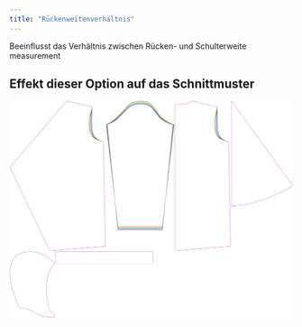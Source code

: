 ```yaml
---
title: "Rückenweitenverhältnis"
---
```


Beeinflusst das Verhältnis zwischen Rücken- und Schulterweite measurement

## Effekt dieser Option auf das Schnittmuster

![Dieses Bild zeigt den Effekt dieser Option, indem es mehrere Varianten überlagert, die einen anderen Wert für diese Option haben](yuri_acrossbackfactor_sample.svg "Effekt dieser Option auf das Schnittmuster")
